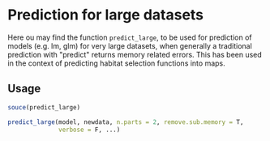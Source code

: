 # Prediction for large datasets

Here ou may find the function `predict_large`, to be used for prediction of models (e.g. 
lm, glm) for very large datasets, when generally a traditional prediction with "predict" returns memory related errors. This has been used in the context of predicting habitat selection functions into maps.

## Usage

```r
souce(predict_large)

predict_large(model, newdata, n.parts = 2, remove.sub.memory = T,
              verbose = F, ...)
```